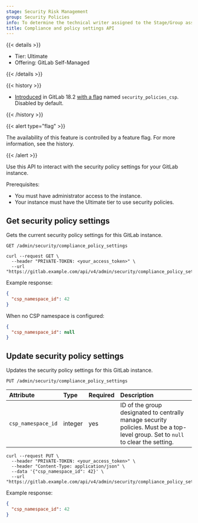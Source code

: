 ```yaml
---
stage: Security Risk Management
group: Security Policies
info: To determine the technical writer assigned to the Stage/Group associated with this page, see https://handbook.gitlab.com/handbook/product/ux/technical-writing/#assignments
title: Compliance and policy settings API
---
```


{{< details >}}

- Tier: Ultimate
- Offering: GitLab Self-Managed

{{< /details >}}

{{< history >}}

- [Introduced](https://issue-link) in GitLab 18.2 [with a flag](../administration/feature_flags/_index.md) named `security_policies_csp`. Disabled by default.

{{< /history >}}

{{< alert type="flag" >}}

The availability of this feature is controlled by a feature flag. For more information, see the history.

{{< /alert >}}

Use this API to interact with the security policy settings for your GitLab instance.

Prerequisites:

- You must have administrator access to the instance.
- Your instance must have the Ultimate tier to use security policies.

## Get security policy settings

Gets the current security policy settings for this GitLab instance.

```plaintext
GET /admin/security/compliance_policy_settings
```

```shell
curl --request GET \
  --header "PRIVATE-TOKEN: <your_access_token>" \
  --url "https://gitlab.example.com/api/v4/admin/security/compliance_policy_settings"
```

Example response:

```json
{
  "csp_namespace_id": 42
}
```

When no CSP namespace is configured:

```json
{
  "csp_namespace_id": null
}
```

## Update security policy settings

Updates the security policy settings for this GitLab instance.

```plaintext
PUT /admin/security/compliance_policy_settings
```

| Attribute         | Type    | Required | Description |
|:------------------|:--------|:---------|:------------|
| `csp_namespace_id` | integer | yes     | ID of the group designated to centrally manage security policies. Must be a top-level group. Set to `null` to clear the setting. |

```shell
curl --request PUT \
  --header "PRIVATE-TOKEN: <your_access_token>" \
  --header "Content-Type: application/json" \
  --data '{"csp_namespace_id": 42}' \
  --url "https://gitlab.example.com/api/v4/admin/security/compliance_policy_settings"
```

Example response:

```json
{
  "csp_namespace_id": 42
}
```
